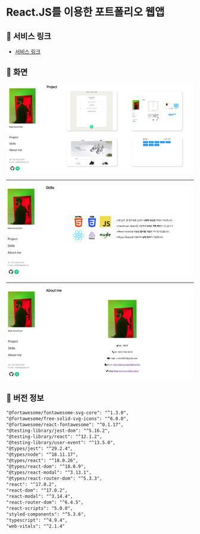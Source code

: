 # React.JS를 이용한 포트폴리오 웹앱

## 📌 서비스 링크

- [서비스 링크](https://ainruthpai.github.io/portfolio-website-react)

## 📌 화면

![main](/public/img/portfolio/portfolio1.png)

---

![main](/public/img/portfolio/portfolio2.png)

---

![main](/public/img/portfolio/portfolio3.png)

## 📌 버전 정보

    "@fortawesome/fontawesome-svg-core": "^1.3.0",
    "@fortawesome/free-solid-svg-icons": "^6.0.0",
    "@fortawesome/react-fontawesome": "^0.1.17",
    "@testing-library/jest-dom": "^5.16.2",
    "@testing-library/react": "^12.1.2",
    "@testing-library/user-event": "^13.5.0",
    "@types/jest": "^29.2.4",
    "@types/node": "^18.11.17",
    "@types/react": "^18.0.26",
    "@types/react-dom": "^18.0.9",
    "@types/react-modal": "^3.13.1",
    "@types/react-router-dom": "^5.3.3",
    "react": "^17.0.2",
    "react-dom": "^17.0.2",
    "react-modal": "^3.14.4",
    "react-router-dom": "^6.4.5",
    "react-scripts": "5.0.0",
    "styled-components": "^5.3.6",
    "typescript": "^4.9.4",
    "web-vitals": "^2.1.4"
